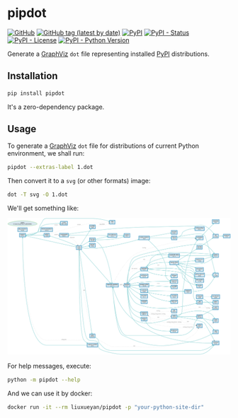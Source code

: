 # pipdot

[![GitHub](https://img.shields.io/github/license/tanbro/pipdot)](https://github.com/tanbro/pipdot)
[![GitHub tag (latest by date)](https://img.shields.io/github/v/tag/tanbro/pipdot)](https://github.com/tanbro/pipdot/tags)
[![PyPI](https://img.shields.io/pypi/v/pipdot)](https://pypi.org/project/pipdot/)
[![PyPI - Status](https://img.shields.io/pypi/status/pipdot)](https://pypi.org/project/pipdot/)
[![PyPI - License](https://img.shields.io/pypi/l/pipdot)](https://pypi.org/project/pipdot/)
[![PyPI - Python Version](https://img.shields.io/pypi/pyversions/pipdot)](https://pypi.org/project/pipdot/)

Generate a [GraphViz][] `dot` file representing installed [PyPI][] distributions.

## Installation

```bash
pip install pipdot
```

It's a zero-dependency package.

## Usage

To generate a [GraphViz][] `dot` file for distributions of current Python environment, we shall run:

```bash
pipdot --extras-label 1.dot
```

Then convert it to a `svg` (or other formats) image:

```bash
dot -T svg -O 1.dot
```

We'll get something like:

![assets/1.dot.svg](assets/1.dot.svg)

For help messages, execute:

```bash
python -m pipdot --help
```

And we can use it by docker:

```bash
docker run -it --rm liuxueyan/pipdot -p "your-python-site-dir"
```

[PyPI]: https://pypi.org/
[pip]: https://pip.pypa.io/
[GraphViz]: https://graphviz.org/
